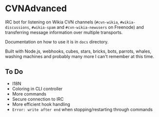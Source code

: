 # CVNAdvanced

IRC bot for listening on Wikia CVN channels (`#cvn-wikia`,
`#wikia-discussions`, `#wikia-spam` and `#cvn-wikia-newusers` on Freenode)
and transferring message information over multiple transports.

Documentation on how to use it is in `docs` directory.

Built with Node.js, webhooks, cubes, stars, bricks, bots, parrots, whales,
washing machines and probably many more I can't remember at this time.

## To Do
- I18N
- Coloring in CLI controller
- More commands
- Secure connection to IRC
- More efficient hook handling
- `Error: write after end` when stopping/restarting through commands
